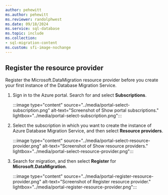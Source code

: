 ```yaml
---
author: pehewitt
ms.author: pehewitt
ms.reviewer: randolphwest
ms.date: 09/18/2024
ms.service: sql-database
ms.topic: include
ms.collection:
- sql-migration-content
ms.custom: sfi-image-nochange
---
```

## Register the resource provider

Register the Microsoft.DataMigration resource provider before you create your first instance of the Database Migration Service.

1. Sign in to the Azure portal. Search for and select **Subscriptions**.

   :::image type="content" source="../media/portal-select-subscription.png" alt-text="Screenshot of Show portal subscriptions." lightbox="../media/portal-select-subscription.png":::

1. Select the subscription in which you want to create the instance of Azure Database Migration Service, and then select **Resource providers**.

    :::image type="content" source="../media/portal-select-resource-provider.png" alt-text="Screenshot of Show resource providers." lightbox="../media/portal-select-resource-provider.png":::

1. Search for migration, and then select **Register** for **Microsoft.DataMigration**.

   :::image type="content" source="../media/portal-register-resource-provider.png" alt-text="Screenshot of Register resource provider." lightbox="../media/portal-register-resource-provider.png":::
